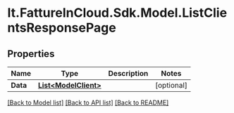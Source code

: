# It.FattureInCloud.Sdk.Model.ListClientsResponsePage

## Properties

Name | Type | Description | Notes
------------ | ------------- | ------------- | -------------
**Data** | [**List&lt;ModelClient&gt;**](ModelClient.md) |  | [optional] 

[[Back to Model list]](../README.md#documentation-for-models) [[Back to API list]](../README.md#documentation-for-api-endpoints) [[Back to README]](../README.md)

